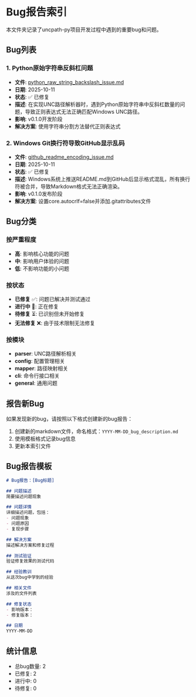 # Bug报告索引

本文件夹记录了uncpath-py项目开发过程中遇到的重要bug和问题。

## Bug列表

### 1. Python原始字符串反斜杠问题
- **文件**: [python_raw_string_backslash_issue.md](python_raw_string_backslash_issue.md)
- **日期**: 2025-10-11
- **状态**: ✅ 已修复
- **描述**: 在实现UNC路径解析器时，遇到Python原始字符串中反斜杠数量的问题，导致正则表达式无法正确匹配Windows UNC路径。
- **影响**: v0.1.0开发阶段
- **解决方案**: 使用字符串分割方法替代正则表达式

### 2. Windows Git换行符导致GitHub显示乱码
- **文件**: [github_readme_encoding_issue.md](github_readme_encoding_issue.md)
- **日期**: 2025-10-11
- **状态**: ✅ 已修复
- **描述**: Windows系统上推送README.md到GitHub后显示格式混乱，所有换行符被合并，导致Markdown格式无法正确渲染。
- **影响**: v0.1.0发布阶段
- **解决方案**: 设置core.autocrlf=false并添加.gitattributes文件

## Bug分类

### 按严重程度
- **高**: 影响核心功能的问题
- **中**: 影响用户体验的问题  
- **低**: 不影响功能的小问题

### 按状态
- **已修复** ✅: 问题已解决并测试通过
- **进行中** 🔄: 正在修复
- **待修复** ⏳: 已识别但未开始修复
- **无法修复** ❌: 由于技术限制无法修复

### 按模块
- **parser**: UNC路径解析相关
- **config**: 配置管理相关
- **mapper**: 路径映射相关
- **cli**: 命令行接口相关
- **general**: 通用问题

## 报告新Bug

如果发现新的bug，请按照以下格式创建新的bug报告：

1. 创建新的markdown文件，命名格式：`YYYY-MM-DD_bug_description.md`
2. 使用模板格式记录bug信息
3. 更新本索引文件

## Bug报告模板

```markdown
# Bug报告：[Bug标题]

## 问题描述
简要描述问题现象

## 问题详情
详细描述问题，包括：
- 问题现象
- 问题原因
- 复现步骤

## 解决方案
描述解决方案和修复过程

## 测试验证
验证修复效果的测试代码

## 经验教训
从这次bug中学到的经验

## 相关文件
涉及的文件列表

## 修复状态
- 影响版本：
- 修复版本：

## 日期
YYYY-MM-DD
```

## 统计信息

- 总bug数量: 2
- 已修复: 2
- 进行中: 0
- 待修复: 0
